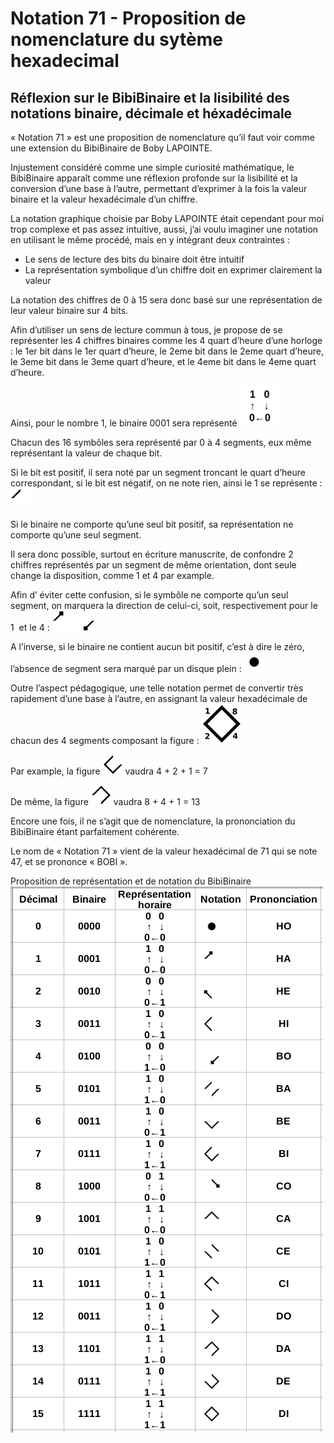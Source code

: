 # Notation 71 - Proposition de nomenclature du sytème hexadecimal 
## Réflexion sur le BibiBinaire et la lisibilité des notations binaire, décimale et héxadécimale  

« Notation 71 » est une proposition de nomenclature qu’il faut voir comme une extension du BibiBinaire de Boby LAPOINTE.

Injustement considéré comme une simple curiosité mathématique, le BibiBinaire apparaît comme une  réflexion profonde sur la lisibilité et la conversion d’une base à l’autre, permettant d’exprimer à la fois la valeur binaire et la valeur hexadécimale d’un chiffre.

La notation graphique choisie par Boby LAPOINTE était cependant pour moi trop complexe et pas assez intuitive, aussi, j’ai voulu imaginer une notation en utilisant le même procédé, mais en y intégrant deux contraintes :
- Le sens de lecture des bits du binaire doit être intuitif
- La représentation symbolique d’un chiffre doit en exprimer clairement la valeur

La notation des chiffres de 0 à 15 sera donc basé sur une représentation de leur valeur binaire sur 4 bits.

Afin d’utiliser un sens de lecture commun à tous, je propose de se représenter les 4 chiffres binaires comme les 4 quart d’heure d’une horloge : le 1er  bit dans le 1er quart d’heure, le 2eme bit dans le 2eme quart d’heure,  le 3eme bit dans le 3eme quart d’heure, et le 4eme bit dans le 4eme quart d’heure.

Ainsi, pour le nombre 1, le binaire 0001 sera représenté <img src="/img/0001-horaire.png" width="64" height="64">


Chacun des 16 symbôles sera représenté par 0 à 4 segments, eux même représentant la valeur de chaque bit.
 
Si le bit est positif, il sera noté par un segment troncant le quart d’heure correspondant, si le bit est
 négatif, on ne note rien, ainsi le 1 se représente : <img src="/img/1_nodir.png" width="32" height="32">


Si le binaire ne comporte qu’une seul bit positif, sa représentation ne comporte qu’une seul segment. 

Il sera donc possible, surtout en écriture manuscrite, de confondre 2 chiffres représentés par un segment de même orientation, dont seule change la disposition, comme 1 et 4 par example.

Afin d’ éviter cette confusion, si le symbôle ne comporte qu’un seul segment, on marquera la 
direction de celui-ci, soit, respectivement pour le 1  et le 4 : <img src="/img/1.png" width="32" height="32"> <img src="/img/4.png" width="32" height="32">


A l’inverse, si le binaire ne contient aucun bit positif, c’est à dire le zéro, l’absence de segment 
sera marqué par un disque plein : <img src="/img/0.png" width="32" height="32">



Outre l’aspect pédagogique, une telle notation permet de convertir très rapidement d’une base à l’autre, en assignant la valeur hexadécimale de chacun des 4 segments composant la figure : <img src="/img/8421.png" width="64" height="64">

Par example, la figure <img src="/img/7.png" width="32" height="32"> vaudra  4 + 2 + 1 = 7

De même, la figure <img src="/img/13.png" width="32" height="32"> vaudra  8 + 4 + 1 = 13


Encore une fois, il ne s’agit que de nomenclature, la prononciation du BibiBinaire étant parfaitement cohérente.

Le nom de « Notation 71 » vient de la valeur hexadécimal de 71 qui se note 47, et se prononce « BOBI ».
 



Proposition de représentation et de notation du BibiBinaire 
![Nomenclature de la notation 71.](/img/notation.png)
	

